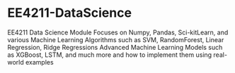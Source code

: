 # EE4211-DataScience
EE4211 Data Science Module Focuses on Numpy, Pandas, Sci-kitLearn, and various Machine Learning Algorithms such as SVM, RandomForest, Linear Regression, Ridge Regressions 
Advanced Machine Learning Models such as XGBoost, LSTM, and much more and how to implement them using real-world examples

